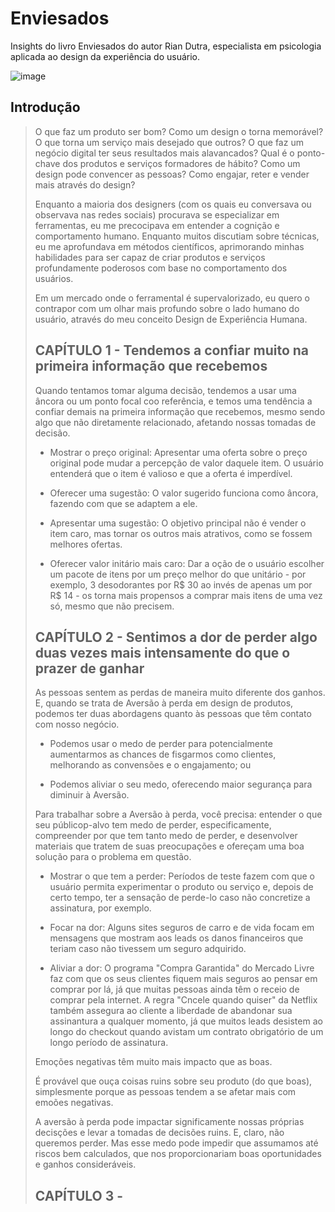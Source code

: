 # Enviesados
Insights do livro Enviesados do autor Rian Dutra, especialista em psicologia aplicada ao design da experiência do usuário.

![image](https://github.com/user-attachments/assets/d24590a8-4738-42a1-b26b-503b19c50e30)

## Introdução
> O que faz um produto ser bom? Como um design o torna memorável? O que torna um serviço mais desejado que outros? O que faz um negócio digital ter seus resultados mais alavancados? Qual é o ponto-chave dos produtos e serviços formadores de hábito? Como um design pode convencer as pessoas? Como engajar, reter e vender mais através do design?
>
> Enquanto a maioria dos designers (com os quais eu conversava ou observava nas redes sociais) procurava se especializar em ferramentas, eu me precocipava em entender a cognição e comportamento humano. Enquanto muitos discutiam sobre técnicas, eu me aprofundava em métodos científicos, aprimorando minhas habilidades para ser capaz de criar produtos e serviços profundamente poderosos com base no comportamento dos usuários.
>
> Em um mercado onde o ferramental é supervalorizado, eu quero o contrapor com um olhar mais profundo sobre o lado humano do usuário, através do meu conceito Design de Experiência Humana.
>
>
>  ## CAPÍTULO 1 - Tendemos a confiar muito na primeira informação que recebemos
> Quando tentamos tomar alguma decisão, tendemos a usar uma âncora ou um ponto focal coo referência, e temos uma tendência a confiar demais na primeira informação que recebemos, mesmo sendo algo que não diretamente relacionado, afetando nossas tomadas de decisão.
>
> - Mostrar o preço original: Apresentar uma oferta sobre o preço original pode mudar a percepção de valor daquele item. O usuário entenderá que o item é valioso e que a oferta é imperdível.
>   
> - Oferecer uma sugestão: O valor sugerido funciona como âncora, fazendo com que se adaptem a ele.
>   
> - Apresentar uma sugestão: O objetivo principal não é vender o item caro, mas tornar os outros mais atrativos, como se fossem melhores ofertas.
>   
> - Oferecer valor initário mais caro: Dar a oção de o usuário escolher um pacote de itens por um preço melhor do que unitário - por exemplo, 3 desodorantes por R$ 30 ao invés de apenas um por R$ 14 - os torna mais propensos a comprar mais itens de uma vez só, mesmo que não precisem. 
>
> ## CAPÍTULO 2 - Sentimos a dor de perder algo duas vezes mais intensamente do que o prazer de ganhar
> As pessoas sentem as perdas de maneira muito diferente dos ganhos. E, quando se trata de Aversão à perda em design de produtos, podemos ter duas abordagens quanto às pessoas que têm contato com nosso negócio.
>
> - Podemos usar o medo de perder para potencialmente aumentarmos as chances de fisgarmos como clientes, melhorando as convensões e o engajamento; ou
>   
> - Podemos aliviar o seu medo, oferecendo maior segurança para diminuir à Aversão.
>
> Para trabalhar sobre a Aversão à perda, você precisa: entender o que seu públicop-alvo tem medo de perder, especificamente, compreender por que tem tanto medo de perder, e desenvolver materiais que tratem de suas preocupações e ofereçam uma boa solução para o problema em questão.
>
> - Mostrar o que tem a perder: Períodos de teste fazem com que o usuário permita experimentar o produto ou serviço e, depois de certo tempo, ter a sensação de perde-lo caso não concretize a assinatura, por exemplo.
> - Focar na dor: Alguns sites seguros de carro e de vida focam em mensagens que mostram aos leads os danos financeiros que teriam caso não tivessem um seguro adquirido.
>   
> - Aliviar a dor: O programa "Compra Garantida" do Mercado Livre faz com que os seus clientes fiquem mais seguros ao pensar em comprar por lá, já que muitas pessoas ainda têm o receio de comprar pela internet. A regra "Cncele quando quiser" da Netflix também assegura ao cliente a liberdade de abandonar sua assinantura a qualquer momento, já que muitos leads desistem ao longo do checkout quando avistam um contrato obrigatório de um longo período de assinatura.
>   
> Emoções negativas têm muito mais impacto que as boas.
>
> É provável que ouça coisas ruins sobre seu produto (do que boas), simplesmente porque as pessoas tendem a se afetar mais com emoões negativas.
>
> A aversão à perda pode impactar significamente nossas próprias decisções e levar a tomadas de decisões ruins. E, claro, não queremos perder. Mas esse medo pode impedir que assumamos até riscos bem calculados, que nos proporcionariam boas oportunidades e ganhos consideráveis.
>
> ## CAPÍTULO 3 - 
>  

